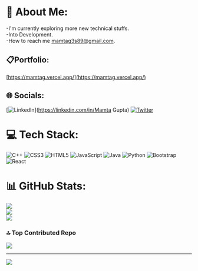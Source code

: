 # 💫 About Me:
-I'm currently exploring more new technical stuffs.<br>-Into Development.<br>-How to reach me mamtag3s89@gmail.com.

## 📋Portfolio: 
[https://mamtag.vercel.app/](https://mamtag.vercel.app/)

## 🌐 Socials:
[![LinkedIn](https://img.shields.io/badge/LinkedIn-%230077B5.svg?logo=linkedin&logoColor=white)](https://linkedin.com/in/Mamta Gupta) [![Twitter](https://img.shields.io/badge/Twitter-%231DA1F2.svg?logo=Twitter&logoColor=white)](https://twitter.com/@mamtag3s89) 

# 💻 Tech Stack:
![C++](https://img.shields.io/badge/c++-%2300599C.svg?style=for-the-badge&logo=c%2B%2B&logoColor=white) ![CSS3](https://img.shields.io/badge/css3-%231572B6.svg?style=for-the-badge&logo=css3&logoColor=white) ![HTML5](https://img.shields.io/badge/html5-%23E34F26.svg?style=for-the-badge&logo=html5&logoColor=white) ![JavaScript](https://img.shields.io/badge/javascript-%23323330.svg?style=for-the-badge&logo=javascript&logoColor=%23F7DF1E) ![Java](https://img.shields.io/badge/java-%23ED8B00.svg?style=for-the-badge&logo=java&logoColor=white) ![Python](https://img.shields.io/badge/python-3670A0?style=for-the-badge&logo=python&logoColor=ffdd54) ![Bootstrap](https://img.shields.io/badge/bootstrap-%23563D7C.svg?style=for-the-badge&logo=bootstrap&logoColor=white) ![React](https://img.shields.io/badge/react-%2320232a.svg?style=for-the-badge&logo=react&logoColor=%2361DAFB)
# 📊 GitHub Stats:
![](https://github-readme-stats.vercel.app/api?username=mamta137&theme=dark&hide_border=false&include_all_commits=false&count_private=false)<br/>
![](https://github-readme-streak-stats.herokuapp.com/?user=mamta137&theme=dark&hide_border=false)<br/>
![](https://github-readme-stats.vercel.app/api/top-langs/?username=mamta137&theme=dark&hide_border=false&include_all_commits=false&count_private=false&layout=compact)

### 🔝 Top Contributed Repo
![](https://github-contributor-stats.vercel.app/api?username=mamta137&limit=5&theme=dark&combine_all_yearly_contributions=true)

---
[![](https://visitcount.itsvg.in/api?id=mamta137&icon=0&color=0)](https://visitcount.itsvg.in)

<!-- Proudly created with GPRM ( https://gprm.itsvg.in ) -->
